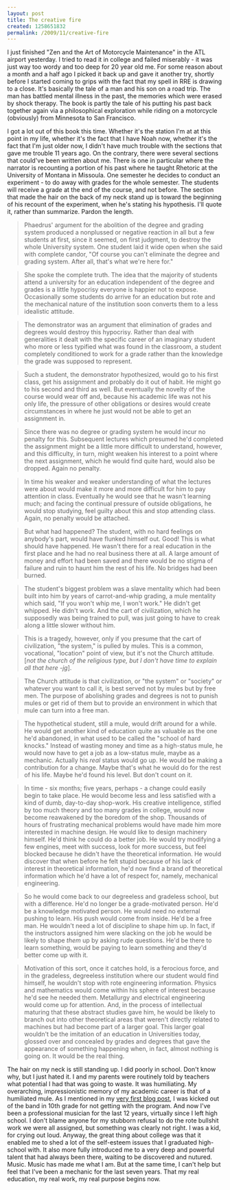 ```yaml
--- 
layout: post
title: The creative fire
created: 1258651832
permalink: /2009/11/creative-fire
---
```

I just finished "Zen and the Art of Motorcycle Maintenance" in the ATL airport yesterday.  I tried to read it in college and failed miserably - it was just way too wordy and too deep for 20 year old me.  For some reason about a month and a half ago I picked it back up and gave it another try, shortly before I started coming to grips with the fact that my spell in RRE is drawing to a close.  It's basically the tale of a man and his son on a road trip.  The man has battled mental illness in the past, the memories which were erased by shock therapy.  The book is partly the tale of his putting his past back together again via a philosophical exploration while riding on a motorcycle (obviously) from Minnesota to San Francisco.

I got a lot out of this book this time.  Whether it's the station I'm at at this point in my life, whether it's the fact that I have Noah now, whether it's the fact that I'm just older now, I didn't have much trouble with the sections that gave me trouble 11 years ago.  On the contrary, there were several sections that could've been written about me.  There is one in particular where the narrator is recounting a portion of his past where he taught Rhetoric at the University of Montana in Missoula.  One semester he decides to conduct an experiment - to do away with grades for the whole semester.  The students will receive a grade at the end of the course, and not before.  The section that made the hair on the back of my neck stand up is toward the beginning of his recount of the experiment, when he's stating his hypothesis.  I'll quote it, rather than summarize.  Pardon the length.

> Phaedrus'  argument for the abolition of the degree and grading system produced a nonplussed or negative reaction in all but a few students at first, since it seemed, on first judgment, to destroy the whole University system.  One student laid it wide open when she said with complete candor, "Of course you can't eliminate the degree and grading system.  After all, that's what we're here for."

> She spoke the complete truth.  The idea that the majority of students attend a university for an education independent of the degree and grades is a little hypocrisy everyone is happier not to expose.  Occasionally some students do arrive for an education but rote and the mechanical nature of the institution soon converts them to a less idealistic attitude.

> The demonstrator was an argument that elimination of grades and degrees would destroy this hypocrisy.  Rather than deal with generalities it dealt with the specific career of an imaginary student who more or less typified what was found in the classroom, a student completely conditioned to work for a grade rather than the knowledge the grade was supposed to represent.

> Such a student, the demonstrator hypothesized, would go to his first class, get his assignment and probably do it out of habit.  He might go to his second and third as well.  But eventually the novelty of the course would wear off and, because his academic life was not his only life, the pressure of other obligations or desires would create circumstances in where he just would not be able to get an assignment in.

> Since there was no degree or grading system he would incur no penalty for this.  Subsequent lectures which presumed he'd completed the assignment might be a little more difficult to understand, however, and this difficulty, in turn, might weaken his interest to a point where the next assignment, which he would find quite hard, would also be dropped.  Again no penalty.

> In time his weaker and weaker understanding of what the lectures were about would make it more and more difficult for him to pay attention in class.  Eventually he would see that he wasn't learning much; and facing the continual pressure of outside obligations, he would stop studying, feel guilty about this and stop attending class.  Again, no penalty would be attached.

> But what had happened?  The student, with no hard feelings on anybody's part, would have flunked himself out.  Good!  This is what should have happened.  He wasn't there for a real education in the first place and he had no real business there at all.  A large amount of money and effort had been saved and there would be no stigma of failure and ruin to haunt him the rest of his life.  No bridges had been burned.

> The student's biggest problem was a slave mentality which had been built into him by years of carrot-and-whip grading, a mule mentality which said, "If you won't whip me, I won't work."  He didn't get whipped.  He didn't work.  And the cart of civilization, which he supposedly was being trained to pull, was just going to have to creak along a little slower without him.

> This is a tragedy, however, only if you presume that the cart of civilization, "the system," is pulled by mules.  This is a common, vocational, "location" point of view, but it's not the Church attitude. [<em>not the church of the religious type, but I don't have time to explain all that here -jg</em>].

> The Church attitude is that civilization, or "the system" or "society" or whatever you want to call it, is best served not by mules but by free men.  The purpose of abolishing grades and degrees is not to punish mules or get rid of them but to provide an environment in which that mule can turn into a free man.

> The hypothetical student, still a mule, would drift around for a while.  He would get another kind of education quite as valuable as the one he'd abandoned, in what used to be called the "school of hard knocks."  Instead of wasting money and time as a high-status mule, he would now have to get a job as a low-status mule, maybe as a mechanic.  Actually his _real_ status would go up.  He would be making a contribution for a change.  Maybe that's what he would do for the rest of his life.  Maybe he'd found his level.  But don't count on it.

> In time - six months; five years, perhaps - a change could easily begin to take place.  He would become less and less satisfied with a kind of dumb, day-to-day shop-work.  His creative intelligence, stifled by too much theory and too many grades in college, would now become reawakened by the boredom of the shop.  Thousands of hours of frustrating mechanical problems would have made him more interested in machine design.  He would like to design machinery himself.  He'd think he could do a better job.  He would try modifying a few engines, meet with success, look for more success, but feel blocked because he didn't have the theoretical information.  He would discover that when before he felt stupid because of his lack of interest in theoretical information, he'd now find a brand of theoretical information which he'd have a lot of respect for, namely, mechanical engineering.

> So he would come back to our degreeless and gradeless school, but with a difference.  He'd no longer be a grade-motivated person.  He'd be a knowledge motivated person.  He would need no external pushing to learn.  His push would come from inside.  He'd be a free man.  He wouldn't need a lot of discipline to shape him up.  In fact, if the instructors assigned him were slacking on the job he would be likely to shape <em>them</em> up by asking rude questions.  He'd be there to learn something, would be paying to learn something and they'd better come up with it.

> Motivation of this sort, once it catches hold, is a ferocious force, and in the gradeless, degreeless institution where our student would find himself, he wouldn't stop with rote engineering information.  Physics and mathematics would come within his sphere of interest because he'd see he needed them.  Metallurgy and electrical engineering would come up for attention.  And, in the process of intellectual maturing that these abstract studies gave him, he would be likely to branch out into other theoretical areas that weren't directly related to machines but had become part of a larger goal.  This larger goal wouldn't be the imitation of an education in Universities today, glossed over and concealed by grades and degrees that gave the appearance of something happening when, in fact, almost nothing is going on.  It would be the real thing.

The hair on my neck is still standing up.  I did poorly in school.  Don't know why, but I just hated it.  I and my parents were routinely told by teachers what potential I had that was going to waste.  It was humiliating.  My overarching, impressionistic memory of my academic career is that of a humiliated mule.  As I mentioned in my <a href="http://ignoredByDinosaurs.com/2009/02/numero-uno/">very first blog post</a>, I was kicked out of the band in 10th grade for not getting with the program.  And now I've been a professional musician for the last 12 years, virtually since I left high school.  I don't blame anyone for my stubborn refusal to do the rote bullshit work we were all assigned, but something was clearly not right.  I was a kid, for crying out loud.
Anyway, the great thing about college was that it enabled me to shed a lot of the self-esteem issues that I graduated high-school with.  It also more fully introduced me to a very deep and powerful talent that had always been there, waiting to be discovered and nutured.  Music.  Music has made me what I am.  But at the same time, I can't help but feel that I've been a mechanic for the last seven years.  That my real education, my real work, my real purpose begins now.
